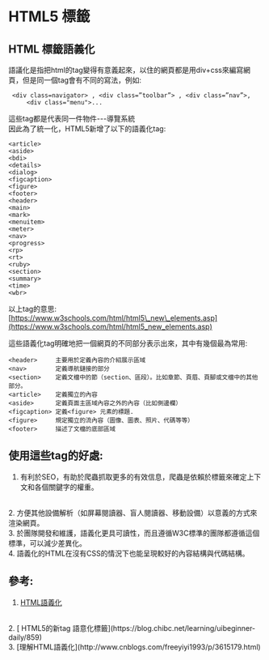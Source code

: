 # HTML5 標籤

## HTML 標籤語義化

語議化是指把html的tag變得有意義起來，以住的網頁都是用div+css來編寫網頁，但是同一個tag會有不同的寫法，例如:

```markup
 <div class=navigator> , <div class=”toolbar”> , <div class=”nav”>,
     <div class="menu">...
```

這些tag都是代表同一件物件---導覽系統   
 因此為了統一化，HTML5新增了以下的語義化tag:

```markup
<article>    
<aside>     
<bdi>    
<details>
<dialog>    
<figcaption>
<figure>    
<footer>    
<header>    
<main>
<mark>    
<menuitem>
<meter>    
<nav>    
<progress>
<rp>
<rt>    
<ruby>
<section>    
<summary>
<time>    
<wbr>
```

以上tag的意思: [https://www.w3schools.com/html/html5\_new\_elements.asp](https://www.w3schools.com/html/html5_new_elements.asp)   
   
 這些語義化tag明確地把一個網頁的不同部分表示出來，其中有幾個最為常用:

```markup
<header>     主要用於定義內容的介紹展示區域
<nav>        定義導航鏈接的部分
<section>    定義文檔中的節（section、區段）。比如章節、頁眉、頁腳或文檔中的其他部分。
<article>    定義獨立的內容
<aside>      定義頁面主區域內容之外的內容（比如側邊欄）
<figcaption> 定義<figure> 元素的標題.
<figure>     規定獨立的流內容（圖像、圖表、照片、代碼等等）
<footer>     描述了文檔的底部區域
```

## 使用這些tag的好處:
1. 有利於SEO，有助於爬蟲抓取更多的有效信息，爬蟲是依賴於標籤來確定上下文和各個關鍵字的權重。
<br>
2. 方便其他設備解析（如屏幕閱讀器、盲人閱讀器、移動設備）以意義的方式來渲染網頁。
<br>
3. 於團隊開發和維護，語義化更具可讀性，而且遵循W3C標準的團隊都遵循這個標準，可以減少差異化。
<br>
4. 語義化的HTML在沒有CSS的情況下也能呈現較好的內容結構與代碼結構。

## 參考:

1. [HTML語義化](https://segmentfault.com/a/1190000005626375)
<br>
2. [ HTML5的新tag 語意化標籤](https://blog.chibc.net/learning/uibeginner-daily/859)
<br>
3. [理解HTML語義化](http://www.cnblogs.com/freeyiyi1993/p/3615179.html)
